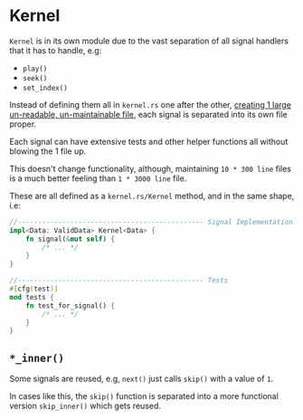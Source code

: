 # Kernel
`Kernel` is in its own module due to the vast separation of all signal handlers that it has to handle, e.g:
- `play()`
- `seek()`
- `set_index()`

Instead of defining them all in `kernel.rs` one after the other, [creating 1 large un-readable, un-maintainable file](https://github.com/hinto-janai/festival/blob/e1d479ca40efbda683b3e2c7d81ffb6e59391698/shukusai/src/audio/audio.rs#L727-L1369), each signal is separated into its own file proper.

Each signal can have extensive tests and other helper functions all without blowing the 1 file up.

This doesn't change functionality, although, maintaining `10 * 300 line` files is a much better feeling than `1 * 3000 line` file.

These are all defined as a `kernel.rs/Kernel` method, and in the same shape, i.e:
```rust
//---------------------------------------------- Signal Implementation
impl<Data: ValidData> Kernel<Data> {
	fn signal(&mut self) {
		/* ... */
	}
}

//---------------------------------------------- Tests
#[cfg(test)]
mod tests {
	fn test_for_signal() {
		/* ... */
	}
}
```

## `*_inner()`
Some signals are reused, e.g, `next()` just calls `skip()` with a value of `1`.

In cases like this, the `skip()` function is separated into a more functional version `skip_inner()` which gets reused.